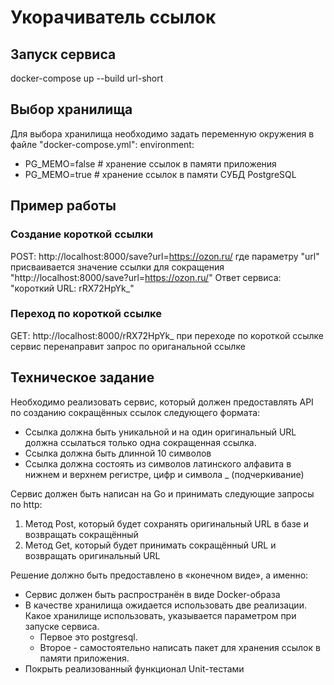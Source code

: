 # Укорачиватель ссылок
## Запуск сервиса
docker-compose up --build url-short
## Выбор хранилища
Для выбора хранилища необходимо задать переменную окружения в файле "docker-compose.yml":
environment:
  - PG_MEMO=false   # хранение ссылок в памяти приложения
  - PG_MEMO=true   # хранение ссылок в памяти СУБД PostgreSQL
## Пример работы
### Создание короткой ссылки
POST: http://localhost:8000/save?url=https://ozon.ru/
где параметру "url" присваивается значение ссылки для сокращения "http://localhost:8000/save?url=https://ozon.ru/"
Ответ сервиса: "короткий URL: rRX72HpYk_"
###  Переход по короткой ссылке
GET: http://localhost:8000/rRX72HpYk_
при переходе по короткой ссылке сервис перенаправит запрос по ориганальной ссылке

## Техническое задание
Необходимо реализовать сервис, который должен предоставлять API по созданию сокращённых ссылок следующего формата:
- Ссылка должна быть уникальной и на один оригинальный URL должна ссылаться только одна сокращенная ссылка.
- Ссылка должна быть длинной 10 символов
- Ссылка должна состоять из символов латинского алфавита в нижнем и верхнем регистре, цифр и символа _ (подчеркивание)

Сервис должен быть написан на Go и принимать следующие запросы по http:
1. Метод Post, который будет сохранять оригинальный URL в базе и возвращать сокращённый
2. Метод Get, который будет принимать сокращённый URL и возвращать оригинальный URL

Решение должно быть предоставлено в «конечном виде», а именно:
- Сервис должен быть распространён в виде Docker-образа 
- В качестве хранилища ожидается использовать две реализации. Какое хранилище использовать, указывается параметром при запуске сервиса.  
    - Первое это postgresql.
    - Второе - самостоятельно написать пакет для хранения ссылок в памяти приложения.
- Покрыть реализованный функционал Unit-тестами
